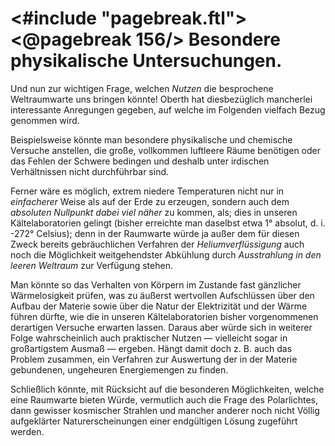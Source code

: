 <#include "pagebreak.ftl">
\<@pagebreak 156/>
Besondere physikalische Untersuchungen.
=======================================

Und nun zur wichtigen Frage, welchen *Nutzen* die besprochene
Weltraumwarte uns bringen könnte! Oberth hat diesbezüglich
mancherlei interessante Anregungen gegeben, auf welche
im Folgenden vielfach Bezug genommen wird.

Beispielsweise könnte man besondere physikalische und chemische
Versuche anstellen, die große, vollkommen luftleere Räume
benötigen oder das Fehlen der Schwere bedingen und deshalb
unter irdischen Verhältnissen nicht durchführbar sind.

Ferner wäre es möglich, extrem niedere Temperaturen nicht
nur in *einfacherer* Weise als auf der Erde zu erzeugen, sondern
auch dem *absoluten Nullpunkt dabei viel näher* zu
kommen, als; dies in unseren Kältelaboratorien gelingt (bisher
erreichte man daselbst etwa 1° absolut, d. i. -272° Celsius);
denn in der Raumwarte würde ja außer dem für diesen
Zweck bereits gebräuchlichen Verfahren der *Heliumverflüssigung*
auch noch die Möglichkeit weitgehendster Abkühlung durch
*Ausstrahlung in den leeren Weltraum* zur Verfügung
stehen.

Man könnte so das Verhalten von Körpern im Zustande fast
gänzlicher Wärmelosigkeit prüfen, was zu äußerst wertvollen
Aufschlüssen über den Aufbau der Materie sowie über die Natur
der Elektrizität und der Wärme führen dürfte, wie die in unseren
Kältelaboratorien bisher vorgenommenen derartigen Versuche
erwarten lassen. Daraus aber würde sich in weiterer Folge
wahrscheinlich auch praktischer Nutzen — vielleicht sogar in großartigstem
Ausmaß — ergeben. Hängt damit doch z. B. auch das
Problem zusammen, ein Verfahren zur Auswertung der in der
Materie gebundenen, ungeheuren Energiemengen zu finden.

Schließlich könnte, mit Rücksicht auf die besonderen Möglichkeiten,
welche eine Raumwarte bieten Würde, vermutlich auch
die Frage des Polarlichtes, dann gewisser kosmischer Strahlen und
mancher anderer noch nicht Völlig aufgeklärter Naturerscheinungen
einer endgültigen Lösung zugeführt werden.

